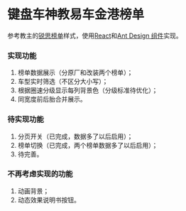 # 键盘车神教易车金港榜单

参考教主的[锐思榜单](https://kbracer.github.io/)样式，使用[React](https://github.com/facebook/react/)和[Ant Design 组件](https://github.com/ant-design/ant-design/)实现。

### 实现功能

1. 榜单数据展示（分原厂和改装两个榜单）；
2. 车型实时筛选（不区分大小写）；
3. 根据圈速分级显示每列背景色（分级标准待优化）；
4. 同宽度前后胎合并展示。

### 待实现功能

1. 分页开关（已完成，数据多了以后启用）；
2. 榜单切换（已完成，两个榜单数据多了以后启用）；
3. 待完善。

### 不再考虑实现的功能

1. 动画背景；
2. 动态效果说明书按钮。
